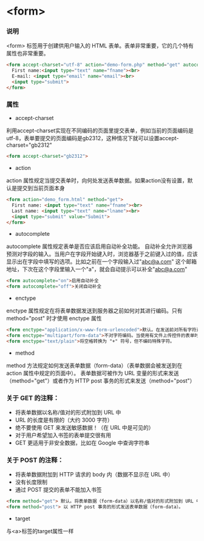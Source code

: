 # &lt;form&gt;

### 说明
&lt;form&gt; 标签用于创建供用户输入的 HTML 表单。表单非常重要，它的几个特有属性也非常重要。

```html
<form accept-charset="utf-8" action="demo-form.php" method="get" autocomplete="on" enctype="multipart/form-data" target="_blank">
  First name:<input type="text" name="fname"><br>
  E-mail: <input type="email" name="email"><br>
  <input type="submit">
</form>
```
### 属性
- accept-charset

利用accept-charset实现在不同编码的页面里提交表单，例如当前的页面编码是utf-8，表单要提交的页面编码是gb2312，这种情况下就可以设置accept-charset="gb2312"
```html
<form accept-charset="gb2312"> 
```
- action

action 属性规定当提交表单时，向何处发送表单数据。如果action没有设置，默认是提交到当前页面本身

```html
<form action="demo_form.html" method="get">
  First name: <input type="text" name="fname"><br>
  Last name: <input type="text" name="lname"><br>
  <input type="submit" value="Submit">
</form>
```
- autocomplete

autocomplete 属性规定表单是否应该启用自动补全功能。
自动补全允许浏览器预测对字段的输入。当用户在字段开始键入时，浏览器基于之前键入过的值，应该显示出在字段中填写的选项。比如之前在一个字段输入过"abc@a.com" 这个邮箱地址，下次在这个字段里输入一个"a"，就会自动提示可以补全"abc@a.com"

```html
<form autocomplete="on">启用自动补全
<form autocomplete="off">关闭自动补全
```

- enctype

enctype 属性规定在将表单数据发送到服务器之前如何对其进行编码。只有 method="post" 时才使用 enctype 属性

```html
<form enctype="application/x-www-form-urlencoded">默认。在发送前对所有字符进行编码（将空格转换为 "+" 符号，特殊字符转换为 ASCII HEX 值）。
<form enctype="multipart/form-data">不对字符编码。当使用有文件上传控件的表单时，该值是必需的。
<form enctype="text/plain">将空格转换为 "+" 符号，但不编码特殊字符。
```

- method

method 方法规定如何发送表单数据（form-data）（表单数据会被发送到在 action 属性中规定的页面中）。
表单数据可被作为 URL 变量的形式来发送（method="get"）或者作为 HTTP post 事务的形式来发送（method="post"）  

### 关于 GET 的注释：
- 将表单数据以名称/值对的形式附加到 URL 中
- URL 的长度是有限的（大约 3000 字符）
- 绝不要使用 GET 来发送敏感数据！（在 URL 中是可见的）
- 对于用户希望加入书签的表单提交很有用
- GET 更适用于非安全数据，比如在 Google 中查询字符串

### 关于 POST 的注释：
- 将表单数据附加到 HTTP 请求的 body 内（数据不显示在 URL 中）
- 没有长度限制
- 通过 POST 提交的表单不能加入书签

```html
<form method="get"> 默认。将表单数据（form-data）以名称/值对的形式附加到 URL 中：URL?name=value&name=value。
<form method="post"> 以 HTTP post 事务的形式发送表单数据（form-data）。
```

- target

与&lt;a&gt;标签的target属性一样